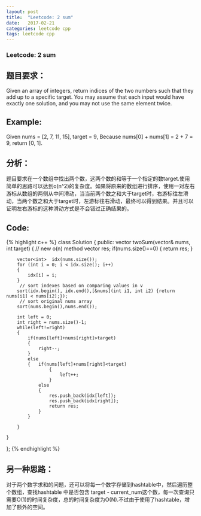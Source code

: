 ```yaml
---
layout: post
title:  "Leetcode: 2 sum"
date:   2017-02-21
categories: leetcode cpp 
tags: leetcode cpp
---
```


### Leetcode: 2 sum
## 题目要求：
Given an array of integers, return indices of the two numbers such that they add up to a specific target.
You may assume that each input would have exactly one solution, and you may not use the same element twice.
## Example:
Given nums = [2, 7, 11, 15], target = 9,
Because nums[0] + nums[1] = 2 + 7 = 9,
return [0, 1].
## 分析：
题目要求在一个数组中找出两个数，这两个数的和等于一个指定的数target.使用简单的思路可以达到o(n^2)的复杂度。如果将原来的数组进行排序，使用一对左右游标从数组的两侧从中间滑动，当当前两个数之和大于target时，右游标往左滑动，当两个数之和大于target时，左游标往右滑动，最终可以得到结果。并且可以证明左右游标的这种滑动方式是不会错过正确结果的。
## Code:
{% highlight c++ %}
class Solution {
public:
    vector<int> twoSum(vector<int>& nums, int target) {
        // new o(n) method
        vector<int> res;
        if(nums.size()==0)
        {
            return res;
        }
        
        vector<int>  idx(nums.size());
        for (int i = 0; i < idx.size(); i++) 
        {
            idx[i] = i;
        }
         // sort indexes based on comparing values in v
        sort(idx.begin(), idx.end(),[&nums](int i1, int i2) {return nums[i1] < nums[i2];});
         // sort original nums array
        sort(nums.begin(),nums.end());
        
        int left = 0;
        int right = nums.size()-1;
        while(left!=right)
        {
            if(nums[left]+nums[right]>target)
            {
                right--;
            }
            else
            {   if(nums[left]+nums[right]<target)
                    {
                        left++;
                    }
                else
                {
                    res.push_back(idx[left]);
                    res.push_back(idx[right]);
                    return res;
                }
            }
            
        }
        
    }
};
{% endhighlight %}
## 另一种思路：
对于两个数字求和的问题，还可以将每一个数字存储到hashtable中，然后遍历整个数组，查找hashtable 中是否包含 target - current_num这个数，每一次查询只需要O(1)的时间复杂度，总的时间复杂度为O(N).不过由于使用了hashtable，增加了额外的空间。

